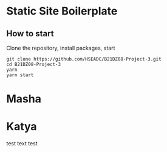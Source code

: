 # Static Site Boilerplate

## How to start

Clone the repository, install packages, start

```
git clone https://github.com/HSEADC/B21DZ08-Project-3.git
cd B21DZ08-Project-3
yarn
yarn start
```

# Masha
# Katya

test text
test 
